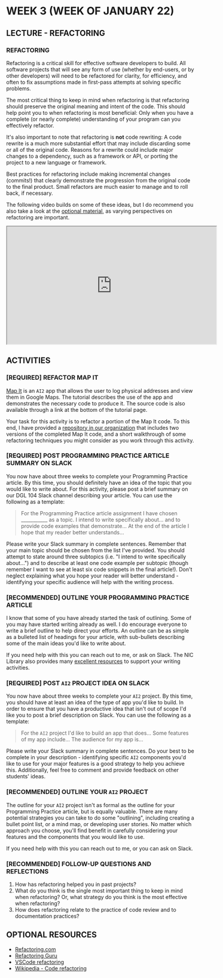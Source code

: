 # WEEK 3 (WEEK OF JANUARY 22)
## LECTURE - REFACTORING

### REFACTORING
Refactoring is a critical skill for effective software developers to build. All software projects that will see any form of use (whether by end-users, or by other developers) will need to be refactored for clarity, for efficiency, and often to fix assumptions made in first-pass attempts at solving specific problems.

The most critical thing to keep in mind when refactoring is that refactoring should preserve the original meaning and intent of the code. This should help point you to when refactoring is most beneficial: Only when you have a complete (or nearly complete) understanding of your program can you effectively refactor. 

It's also important to note that refactoring is **not** code rewriting: A code rewrite is a much more substantial effort that may include discarding some or all of the original code. Reasons for a rewrite could include major changes to a dependency, such as a framework or API, or porting the project to a new language or framework.

Best practices for refactoring include making incremental changes (commits!) that clearly demonstrate the progression from the original code to the final product. Small refactors are much easier to manage and to roll back, if necessary.

The following video builds on some of these ideas, but I do recommend you also take a look at the [optional material](#optional-resources), as varying perspectives on refactoring are important.

<div class="video-container-16by9"><iframe width="560" height="315" src="https://youtube.com/embed/iA5cFchPu0I"></iframe></div>

## ACTIVITIES

### [REQUIRED] REFACTOR MAP IT
[Map It](https://appinventor.mit.edu/explore/displaying-maps) is an `AI2` app that allows the user to log physical addresses and view them in Google Maps. The tutorial describes the use of the app and demonstrates the necessary code to produce it. The source code is also available through a link at the bottom of the tutorial page.

Your task for this activity is to refactor a portion of the Map It code. To this end, I have provided a [repository in our organization](https://github.com/nic-dgl104-winter-2024/guide-mapit-refactor) that includes two versions of the completed Map It code, and a short walkthrough of some refactoring techniques you might consider as you work through this activity. 

### [REQUIRED] POST PROGRAMMING PRACTICE ARTICLE SUMMARY ON SLACK
You now have about three weeks to complete your Programming Practice article. By this time, you should definitely have an idea of the topic that you would like to write about. For this activity, please post a brief summary on our DGL 104 Slack channel describing your article. You can use the following as a template:

> For the Programming Practice article assignment I have chosen ___________ as a topic. I intend to write specifically about... and to provide code examples that demonstrate... At the end of the article I hope that my reader better understands...

Please write your Slack summary in complete sentences. Remember that your main topic should be chosen from the list I've provided. You should attempt to state around three subtopics (i.e. "I intend to write specifically about...") and to describe at least one code example per subtopic (though remember I want to see at least six code snippets in the final article!). Don't neglect explaining what you hope your reader will better understand - identifying your specific audience will help with the writing process.

### [RECOMMENDED] OUTLINE YOUR PROGRAMMING PRACTICE ARTICLE
I know that some of you have already started the task of outlining. Some of you may have started writing already as well. I do encourage everyone to write a brief outline to help direct your efforts. An outline can be as simple as a bulleted list of headings for your article, with sub-bullets describing some of the main ideas you'd like to write about. 

If you need help with this you can reach out to me, or ask on Slack. The NIC Library also provides many [excellent resources](https://library.nic.bc.ca/writingsupport) to support your writing activities.

### [REQUIRED] POST `AI2` PROJECT IDEA ON SLACK
You now have about three weeks to complete your `AI2` project. By this time, you should have at least an idea of the type of app you'd like to build. In order to ensure that you have a productive idea that isn't out of scope I'd like you to post a brief description on Slack. You can use the following as a template:

> For the `AI2` project I'd like to build an app that does... Some features of my app include... The audience for my app is...

Please write your Slack summary in complete sentences. Do your best to be complete in your description - identifying specific `AI2` components you'd like to use for your major features is a good strategy to help you achieve this. Additionally, feel free to comment and provide feedback on other students' ideas.

### [RECOMMENDED] OUTLINE YOUR `AI2` PROJECT
The outline for your `AI2` project isn't as formal as the outline for your Programming Practice article, but is equally valuable. There are many potential strategies you can take to do some "outlining", including creating a bullet point list, or a mind map, or developing user stories. No matter which approach you choose, you'll find benefit in carefully considering your features and the components that you would like to use.

If you need help with this you can reach out to me, or you can ask on Slack. 

### [RECOMMENDED] FOLLOW-UP QUESTIONS AND REFLECTIONS
1. How has refactoring helped you in past projects?
2. What do you think is the single most important thing to keep in mind when refactoring? Or, what strategy do you think is the most effective when refactoring?
3. How does refactoring relate to the practice of code review and to documentation practices?  


## OPTIONAL RESOURCES
- [Refactoring.com](https://www.refactoring.com/)
- [Refactoring Guru](https://refactoring.guru/refactoring)
- [VSCode refactoring](https://code.visualstudio.com/docs/editor/refactoring)
- [Wikipedia - Code refactoring](https://en.wikipedia.org/wiki/Code_refactoring)
